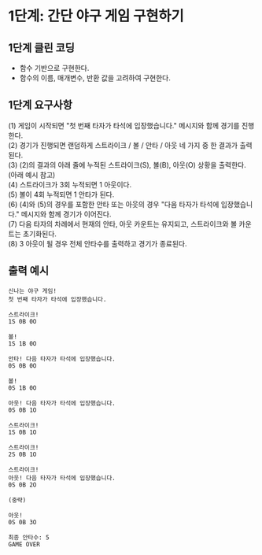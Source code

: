 # 1단계: 간단 야구 게임 구현하기

## 1단계 클린 코딩
* 함수 기반으로 구현한다.
* 함수의 이름, 매개변수, 반환 값을 고려하여 구현한다.

## 1단계 요구사항
(1) 게임이 시작되면 "첫 번째 타자가 타석에 입장했습니다." 메시지와 함께 경기를 진행한다. <br>
(2) 경기가 진행되면 랜덤하게 스트라이크 / 볼 / 안타 / 아웃 네 가지 중 한 결과가 출력된다. <br>
(3) (2)의 결과의 아래 줄에 누적된 스트라이크(S), 볼(B), 아웃(O) 상황을 출력한다. (아래 예시 참고) <br>
(4) 스트라이크가 3회 누적되면 1 아웃이다. <br>
(5) 볼이 4회 누적되면 1 안타가 된다. <br>
(6) (4)와 (5)의 경우를 포함한 안타 또는 아웃의 경우 "다음 타자가 타석에 입장했습니다." 메시지와 함께 경기가 이어진다. <br>
(7) 다음 타자의 차례에서 현재의 안타, 아웃 카운트는 유지되고, 스트라이크와 볼 카운트는 초기화된다. <br>
(8) 3 아웃이 될 경우 전체 안타수를 출력하고 경기가 종료된다.

## 출력 예시
```
신나는 야구 게임!
첫 번째 타자가 타석에 입장했습니다.

스트라이크!
1S 0B 0O

볼!
1S 1B 0O

안타! 다음 타자가 타석에 입장했습니다.
0S 0B 0O

볼!
0S 1B 0O

아웃! 다음 타자가 타석에 입장했습니다.
0S 0B 1O

스트라이크!
1S 0B 1O

스트라이크!
2S 0B 1O

스트라이크!
아웃! 다음 타자가 타석에 입장했습니다.
0S 0B 2O

(중략)

아웃!
0S 0B 3O

최종 안타수: 5
GAME OVER
```